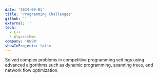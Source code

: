 ```yaml
---
date: '2024-09-01'
title: 'Programming Challenges'
github: ''
external: ''
tech:
  - C++
  - Algorithms
company: 'UNSW'
showInProjects: false
---
```


Solved complex problems in competitive programming settings using advanced algorithms such as dynamic programming, spanning trees, and network flow optimization.